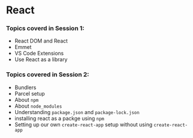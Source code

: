 # React

### Topics coverd in Session 1:

- React DOM and React
- Emmet
- VS Code Extensions
- Use React as a library

### Topics covered in Session 2:

 - Bundlers
 - Parcel setup
 - About `npm`
 - About `node_modules`
 - Understanding `package.json` and `package-lock.json`
 - installing react as a packge using `npm`
 - Setting up our own `create-react-app` setup without using `create-react-app`